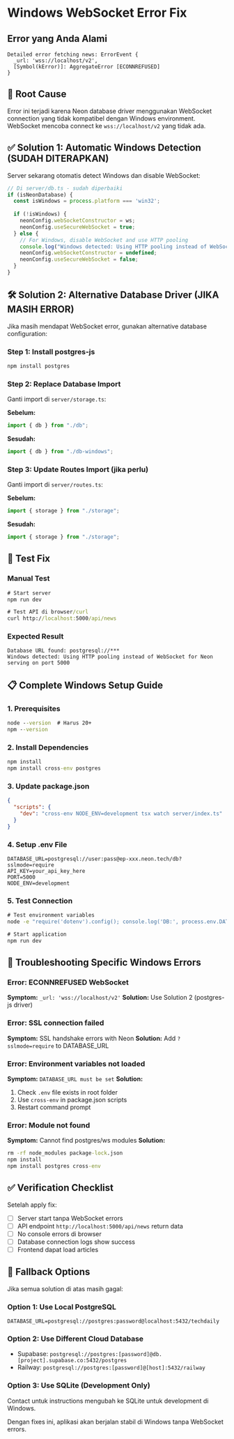 # Windows WebSocket Error Fix

## Error yang Anda Alami
```
Detailed error fetching news: ErrorEvent {
  _url: 'wss://localhost/v2',
  [Symbol(kError)]: AggregateError [ECONNREFUSED]
}
```

## 🎯 Root Cause
Error ini terjadi karena Neon database driver menggunakan WebSocket connection yang tidak kompatibel dengan Windows environment. WebSocket mencoba connect ke `wss://localhost/v2` yang tidak ada.

## ✅ Solution 1: Automatic Windows Detection (SUDAH DITERAPKAN)
Server sekarang otomatis detect Windows dan disable WebSocket:

```typescript
// Di server/db.ts - sudah diperbaiki
if (isNeonDatabase) {
  const isWindows = process.platform === 'win32';
  
  if (!isWindows) {
    neonConfig.webSocketConstructor = ws;
    neonConfig.useSecureWebSocket = true;
  } else {
    // For Windows, disable WebSocket and use HTTP pooling
    console.log("Windows detected: Using HTTP pooling instead of WebSocket for Neon");
    neonConfig.webSocketConstructor = undefined;
    neonConfig.useSecureWebSocket = false;
  }
}
```

## 🛠️ Solution 2: Alternative Database Driver (JIKA MASIH ERROR)

Jika masih mendapat WebSocket error, gunakan alternative database configuration:

### Step 1: Install postgres-js
```cmd
npm install postgres
```

### Step 2: Replace Database Import
Ganti import di `server/storage.ts`:

**Sebelum:**
```typescript
import { db } from "./db";
```

**Sesudah:**
```typescript
import { db } from "./db-windows";
```

### Step 3: Update Routes Import (jika perlu)
Ganti import di `server/routes.ts`:

**Sebelum:**
```typescript
import { storage } from "./storage";
```

**Sesudah:**
```typescript
import { storage } from "./storage";
```

## 🧪 Test Fix

### Manual Test
```cmd
# Start server
npm run dev

# Test API di browser/curl
curl http://localhost:5000/api/news
```

### Expected Result
```
Database URL found: postgresql://***
Windows detected: Using HTTP pooling instead of WebSocket for Neon
serving on port 5000
```

## 📋 Complete Windows Setup Guide

### 1. Prerequisites
```cmd
node --version  # Harus 20+
npm --version
```

### 2. Install Dependencies
```cmd
npm install
npm install cross-env postgres
```

### 3. Update package.json
```json
{
  "scripts": {
    "dev": "cross-env NODE_ENV=development tsx watch server/index.ts"
  }
}
```

### 4. Setup .env File
```env
DATABASE_URL=postgresql://user:pass@ep-xxx.neon.tech/db?sslmode=require
API_KEY=your_api_key_here
PORT=5000
NODE_ENV=development
```

### 5. Test Connection
```cmd
# Test environment variables
node -e "require('dotenv').config(); console.log('DB:', process.env.DATABASE_URL ? 'Found' : 'Missing')"

# Start application
npm run dev
```

## 🚨 Troubleshooting Specific Windows Errors

### Error: ECONNREFUSED WebSocket
**Symptom:** `_url: 'wss://localhost/v2'`
**Solution:** Use Solution 2 (postgres-js driver)

### Error: SSL connection failed
**Symptom:** SSL handshake errors with Neon
**Solution:** Add `?sslmode=require` to DATABASE_URL

### Error: Environment variables not loaded
**Symptom:** `DATABASE_URL must be set`
**Solution:** 
1. Check `.env` file exists in root folder
2. Use `cross-env` in package.json scripts
3. Restart command prompt

### Error: Module not found
**Symptom:** Cannot find postgres/ws modules
**Solution:**
```cmd
rm -rf node_modules package-lock.json
npm install
npm install postgres cross-env
```

## ✅ Verification Checklist

Setelah apply fix:
- [ ] Server start tanpa WebSocket errors
- [ ] API endpoint `http://localhost:5000/api/news` return data
- [ ] No console errors di browser
- [ ] Database connection logs show success
- [ ] Frontend dapat load articles

## 🔄 Fallback Options

Jika semua solution di atas masih gagal:

### Option 1: Use Local PostgreSQL
```env
DATABASE_URL=postgresql://postgres:password@localhost:5432/techdaily
```

### Option 2: Use Different Cloud Database
- Supabase: `postgresql://postgres:[password]@db.[project].supabase.co:5432/postgres`
- Railway: `postgresql://postgres:[password]@[host]:5432/railway`

### Option 3: Use SQLite (Development Only)
Contact untuk instructions mengubah ke SQLite untuk development di Windows.

Dengan fixes ini, aplikasi akan berjalan stabil di Windows tanpa WebSocket errors.
